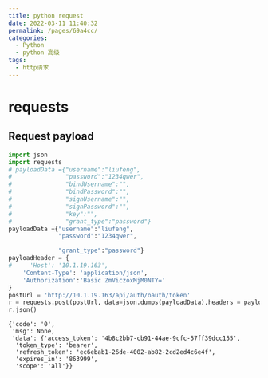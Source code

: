 ```yaml
---
title: python request
date: 2022-03-11 11:40:32
permalink: /pages/69a4cc/
categories:
  - Python
  - python 高级
tags:
  - http请求
---
```

#  requests

## Request payload



```python
import json
import requests
# payloadData ={"username":"liufeng",
#               "password":"1234qwer",
#               "bindUsername":"",
#               "bindPassword":"",
#               "signUsername":"",
#               "signPassword":"",
#               "key":"",
#               "grant_type":"password"}
payloadData ={"username":"liufeng",
              "password":"1234qwer",

              "grant_type":"password"}
payloadHeader = {
#     'Host': '10.1.19.163',
    'Content-Type': 'application/json',
    'Authorization':'Basic ZmViczoxMjM0NTY='
}
postUrl = 'http://10.1.19.163/api/auth/oauth/token'
r = requests.post(postUrl, data=json.dumps(payloadData),headers = payloadHeader)
r.json()
```




    {'code': '0',
     'msg': None,
     'data': {'access_token': '4b8c2bb7-cb91-44ae-9cfc-57ff39dcc155',
      'token_type': 'bearer',
      'refresh_token': 'ec6ebab1-26de-4002-ab82-2cd2ed4c6e4f',
      'expires_in': '863999',
      'scope': 'all'}}

